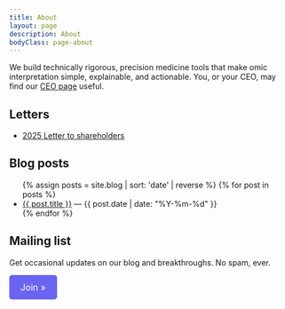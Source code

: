```yaml
---
title: About
layout: page
description: About
bodyClass: page-about
---
```


<!-- * [About page](about_page) -->


We build technically rigorous, precision medicine tools that make omic interpretation simple, explainable, and actionable. You, or your CEO, may find our <a href="/ceopage" >CEO page</a> useful.

## Letters

* [2025 Letter to shareholders](/shareholder_letters/2025_letter_to_shareholders)

## Blog posts
<!-- * [Blog](/blog) -->

<ul>
  {% assign posts = site.blog | sort: 'date' | reverse %}
  {% for post in posts %}
    <li>
      <a href="{{ post.url }}">{{ post.title }}</a> — {{ post.date | date: "%Y-%m-%d" }}
    </li>
  {% endfor %}
</ul>


## Mailing list

Get occasional updates on our blog and breakthroughs. No spam, ever.

<div class="submission-message">
<style>
.button-link {
  display: inline-block;
  padding: 12px 20px;
  background-color: #6A64F1;
  color: #fff;
  text-decoration: none;
  border-radius: 5px;
  font-size: 16px;
}
.button-link:hover {
  background-color: #5a54d1;
}
</style>

<p><a href="/assets/submission_mailing_list" class="button-link">Join »</a></p>

